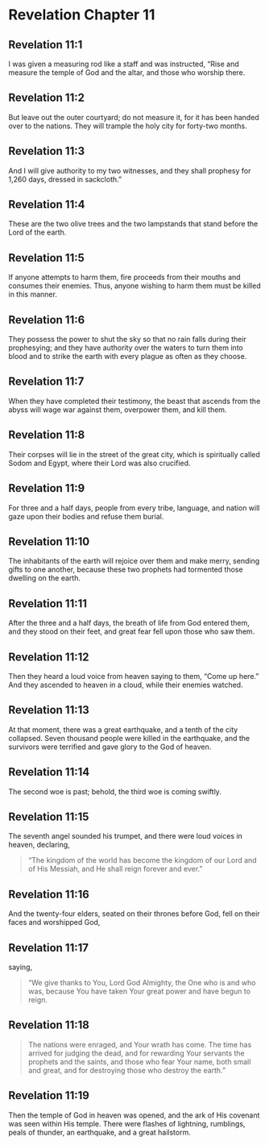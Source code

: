 # Revelation Chapter 11

## Revelation 11:1

I was given a measuring rod like a staff and was instructed, “Rise and measure the temple of God and the altar, and those who worship there.

## Revelation 11:2

But leave out the outer courtyard; do not measure it, for it has been handed over to the nations. They will trample the holy city for forty-two months.

## Revelation 11:3

And I will give authority to my two witnesses, and they shall prophesy for 1,260 days, dressed in sackcloth.”

## Revelation 11:4

These are the two olive trees and the two lampstands that stand before the Lord of the earth.

## Revelation 11:5

If anyone attempts to harm them, fire proceeds from their mouths and consumes their enemies. Thus, anyone wishing to harm them must be killed in this manner.

## Revelation 11:6

They possess the power to shut the sky so that no rain falls during their prophesying; and they have authority over the waters to turn them into blood and to strike the earth with every plague as often as they choose.

## Revelation 11:7

When they have completed their testimony, the beast that ascends from the abyss will wage war against them, overpower them, and kill them.

## Revelation 11:8

Their corpses will lie in the street of the great city, which is spiritually called Sodom and Egypt, where their Lord was also crucified.

## Revelation 11:9

For three and a half days, people from every tribe, language, and nation will gaze upon their bodies and refuse them burial.

## Revelation 11:10

The inhabitants of the earth will rejoice over them and make merry, sending gifts to one another, because these two prophets had tormented those dwelling on the earth.

## Revelation 11:11

After the three and a half days, the breath of life from God entered them, and they stood on their feet, and great fear fell upon those who saw them.

## Revelation 11:12

Then they heard a loud voice from heaven saying to them, “Come up here.” And they ascended to heaven in a cloud, while their enemies watched.

## Revelation 11:13

At that moment, there was a great earthquake, and a tenth of the city collapsed. Seven thousand people were killed in the earthquake, and the survivors were terrified and gave glory to the God of heaven.

## Revelation 11:14

The second woe is past; behold, the third woe is coming swiftly.

## Revelation 11:15

The seventh angel sounded his trumpet, and there were loud voices in heaven, declaring,

> “The kingdom of the world has become
> the kingdom of our Lord and of His Messiah,
> and He shall reign forever and ever.”

## Revelation 11:16

And the twenty-four elders, seated on their thrones before God, fell on their faces and worshipped God,

## Revelation 11:17

saying,

> “We give thanks to You, Lord God Almighty,
> the One who is and who was,
> because You have taken Your great power
> and have begun to reign.

## Revelation 11:18

> The nations were enraged,
> and Your wrath has come.
> The time has arrived for judging the dead,
> and for rewarding Your servants the prophets
> and the saints, and those who fear Your name,
> both small and great,
> and for destroying those who destroy the earth.”

## Revelation 11:19

Then the temple of God in heaven was opened, and the ark of His covenant was seen within His temple. There were flashes of lightning, rumblings, peals of thunder, an earthquake, and a great hailstorm.
